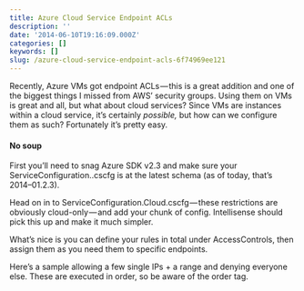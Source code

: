 ```yaml
---
title: Azure Cloud Service Endpoint ACLs
description: ''
date: '2014-06-10T19:16:09.000Z'
categories: []
keywords: []
slug: /azure-cloud-service-endpoint-acls-6f74969ee121
---
```


Recently, Azure VMs got endpoint ACLs — this is a great addition and one of the biggest things I missed from AWS’ security groups. Using them on VMs is great and all, but what about cloud services? Since VMs are instances within a cloud service, it’s certainly _possible,_ but how can we configure them as such? Fortunately it’s pretty easy.

#### No soup

First you’ll need to snag Azure SDK v2.3 and make sure your ServiceConfiguration.<env>.cscfg is at the latest schema (as of today, that’s 2014–01.2.3).

Head on in to ServiceConfiguration.Cloud.cscfg — these restrictions are obviously cloud-only — and add your chunk of config. Intellisense should pick this up and make it much simpler.

What’s nice is you can define your rules in total under AccessControls, then assign them as you need them to specific endpoints.

Here’s a sample allowing a few single IPs + a range and denying everyone else. These are executed in order, so be aware of the order tag.

> <NetworkConfiguration>  
> <AccessControls>  
> <AccessControl name=”DenyAllExceptDevelopment”>  
> <Rule action=”permit” description=”stuff” order=”100" remoteSubnet=”198.51.100.194/32" />  
> <Rule action=”permit” description=”thing” order=”101" remoteSubnet=”192.0.2.167/32"/>  
> <Rule action=”permit” description=”biz” order=”106" remoteSubnet=”203.0.113.0/24"/>  
> <Rule action=”deny” description=”theinternet” order=”200" remoteSubnet=”0.0.0.0/0" />  
> </AccessControl>  
> </AccessControls>  
> <EndpointAcls>  
> <EndpointAcl role=”AzureService.Thing.Stuff” endPoint=”Endpoint1" accessControl=”DenyAllExceptDevelopment” />  
> </EndpointAcls>  
> </NetworkConfiguration>